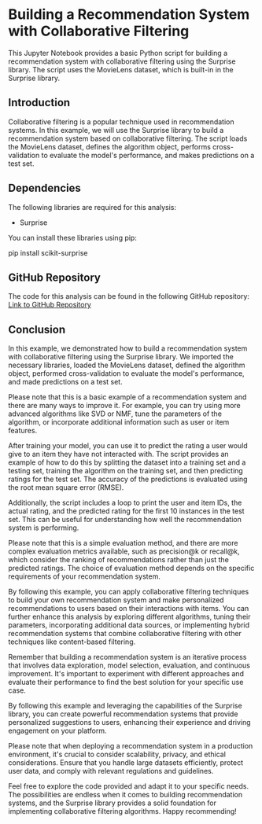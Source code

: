 # Building a Recommendation System with Collaborative Filtering

This Jupyter Notebook provides a basic Python script for building a recommendation system with collaborative filtering using the Surprise library. The script uses the MovieLens dataset, which is built-in in the Surprise library.

## Introduction
Collaborative filtering is a popular technique used in recommendation systems. In this example, we will use the Surprise library to build a recommendation system based on collaborative filtering. The script loads the MovieLens dataset, defines the algorithm object, performs cross-validation to evaluate the model's performance, and makes predictions on a test set.

## Dependencies
The following libraries are required for this analysis:
- Surprise

You can install these libraries using pip:

pip install scikit-surprise
## GitHub Repository
The code for this analysis can be found in the following GitHub repository: [Link to GitHub Repository](https://github.com/kamalakarpeta/recommendation_system_with_collaborative_filtering)

## Conclusion
In this example, we demonstrated how to build a recommendation system with collaborative filtering using the Surprise library. We imported the necessary libraries, loaded the MovieLens dataset, defined the algorithm object, performed cross-validation to evaluate the model's performance, and made predictions on a test set.

Please note that this is a basic example of a recommendation system and there are many ways to improve it. For example, you can try using more advanced algorithms like SVD or NMF, tune the parameters of the algorithm, or incorporate additional information such as user or item features.

After training your model, you can use it to predict the rating a user would give to an item they have not interacted with. The script provides an example of how to do this by splitting the dataset into a training set and a testing set, training the algorithm on the training set, and then predicting ratings for the test set. The accuracy of the predictions is evaluated using the root mean square error (RMSE).

Additionally, the script includes a loop to print the user and item IDs, the actual rating, and the predicted rating for the first 10 instances in the test set. This can be useful for understanding how well the recommendation system is performing.

Please note that this is a simple evaluation method, and there are more complex evaluation metrics available, such as precision@k or recall@k, which consider the ranking of recommendations rather than just the predicted ratings. The choice of evaluation method depends on the specific requirements of your recommendation system.

By following this example, you can apply collaborative filtering techniques to build your own recommendation system and make personalized recommendations to users based on their interactions with items. You can further enhance this analysis by exploring different algorithms, tuning their parameters, incorporating additional data sources, or implementing hybrid recommendation systems that combine collaborative filtering with other techniques like content-based filtering.

Remember that building a recommendation system is an iterative process that involves data exploration, model selection, evaluation, and continuous improvement. It's important to experiment with different approaches and evaluate their performance to find the best solution for your specific use case.

By following this example and leveraging the capabilities of the Surprise library, you can create powerful recommendation systems that provide personalized suggestions to users, enhancing their experience and driving engagement on your platform.

Please note that when deploying a recommendation system in a production environment, it's crucial to consider scalability, privacy, and ethical considerations. Ensure that you handle large datasets efficiently, protect user data, and comply with relevant regulations and guidelines.

Feel free to explore the code provided and adapt it to your specific needs. The possibilities are endless when it comes to building recommendation systems, and the Surprise library provides a solid foundation for implementing collaborative filtering algorithms. Happy recommending!
